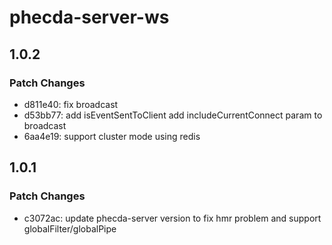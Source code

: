 # phecda-server-ws

## 1.0.2

### Patch Changes

- d811e40: fix broadcast
- d53bb77: add isEventSentToClient
  add includeCurrentConnect param to broadcast
- 6aa4e19: support cluster mode using redis

## 1.0.1

### Patch Changes

- c3072ac: update phecda-server version to fix hmr problem and support globalFilter/globalPipe
